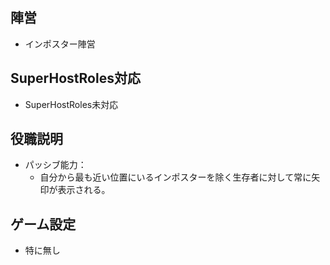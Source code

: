 ## 陣営
- インポスター陣営

## SuperHostRoles対応
- SuperHostRoles未対応

## 役職説明
- パッシブ能力：
  - 自分から最も近い位置にいるインポスターを除く生存者に対して常に矢印が表示される。

## ゲーム設定
- 特に無し